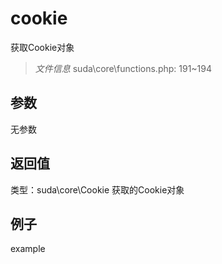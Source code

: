 # cookie
获取Cookie对象
> *文件信息* suda\core\functions.php: 191~194

## 参数

无参数

## 返回值
类型：suda\core\Cookie
 获取的Cookie对象

## 例子

example